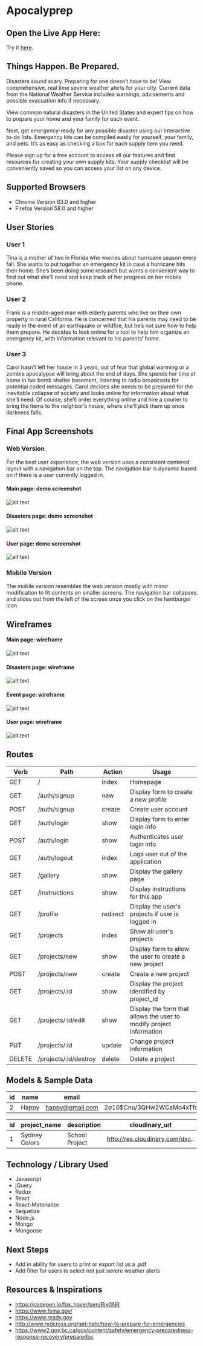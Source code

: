 # Apocalyprep

## Open the Live App Here:
 Try it [here](https://.com/).

## Things Happen. Be Prepared.
Disasters sound scary. Preparing for one doesn’t have to be! View comprehensive, real time severe weather alerts for your city. Current data from the National Weather Service includes warnings, advisements and possible evacuation info if necessary.

View common natural disasters in the United States and expert tips on how to prepare your home and your family for each event.

Next, get emergency-ready for any possible disaster using our interactive to-do lists. Emergency kits can be compiled easily for yourself, your family, and pets. It’s as easy as checking a box for each supply item you need.

Please sign up for a free account to access all our features and find resources for creating your own supply kits. Your supply checklist will be conveniently saved so you can access your list on any device.

## Supported Browsers

- Chrome Version 63.0 and higher
- Firefox Version 58.0 and higher

## User Stories
### User 1
Tina is a mother of two in Florida who worries about hurricane season every fall. She wants to put together an emergency kit in case a hurricane hits their home. She’s been doing some research but wants a convenient way to find out what she’ll need and keep track of her progress on her mobile phone.

### User 2
Frank is a middle-aged man with elderly parents who live on their own property in rural California. He is concerned that his parents may need to be ready in the event of an earthquake or wildfire, but he’s not sure how to help them prepare. He decides to look online for a tool to help him organize an emergency kit, with information relevant to his parents’ home.

### User 3
Carol hasn’t left her house in 3 years, out of fear that global warming or a zombie apocalypse will bring about the end of days. She spends her time at home in her bomb shelter basement, listening to radio broadcasts for potential coded messages. Carol decides she needs to be prepared for the inevitable collapse of society and looks online for information about what she’ll need. Of course, she’ll order everything online and hire a courier to bring the items to the neighbor’s house, where she’ll pick them up once darkness falls.

## Final App Screenshots
### Web Version
For the best user experience, the web version uses a consistent centered layout with a navigation bar on the top. The navigation bar is dynamic based on if there is a user currently logged in.

#### Main page: demo screenshot
![alt text](/client/src/image/screenshot-landing.gif "Main")

#### Disasters page: demo screenshot
![alt text](/client/src/image/screenshot-disasters.gif "Disasters")

#### User page: demo screenshot
![alt text](/client/src/image/screenshot-userlist.gif "User")

### Mobile Version
The mobile version resembles the web version mostly with minor modification to fit contents on smaller screens. The navigation bar collapses and slides out from the left of the screen once you click on the hamburger icon.

## Wireframes
#### Main page: wireframe
![alt text](/client/src/image/wireframe-landing.png "Main")

#### Disasters page: wireframe
![alt text](/client/src/image/wireframe-disaster.png "Disasters")

#### Event page: wireframe
![alt text](/client/src/image/wireframe-event.png "Event")

#### User page: wireframe
![alt text](/client/src/image/wireframe-user.png "User")


## Routes
| Verb          | Path          | Action | Usage        |
| ------------- |---------------| -------|--------------|
| GET     		| /				| index  |	Homepage	|
| GET     		| /auth/signup	| new  	 |	Display form to create a new profile	|
| POST     		| /auth/signup  | create |	Create user account	|
| GET     		| /auth/login	| show   |	Display form to enter login info	|
| POST    		| /auth/login	| show   |	Authenticates user login info	|
| GET     		| /auth/logout	| index  |	Logs user out of the application	|
| GET     		| /gallery		| show   |Display the gallery page	|
| GET     		| /instructions	| show   |	Display instructions for this app	|
| GET     		| /profile		| redirect|	Display the user's projects if user is logged in	|
| GET     		| /projects		| index  |	Show all user's projects	|
| GET     		| /projects/new	| show   |	Display form to allow the user to create a new project	|
| POST    		| /projects/new	| create |	Create a new project	|
| GET     		| /projects/:id	| show   |	Display the project identified by project_id	|
| GET     		| /projects/:id/edit| show  |	Display the form that allows the user to modify project information	|
| PUT     		| /projects/:id	| update  |	Change project information	|
| DELETE     	| /projects/:id/destroy	| delete  |	Delete a project	|


## Models & Sample Data
|id| name          | email          | password |
|--|------------- |---------------| -------|
| 2| Happy    		| happy@gmail.com			| $2a$10$Cnu/3QHw2WCaMo4xTfq5K.MTL9W2N4PDlA9t/0UOrj6I3A8c9GD7a  |

|id| project_name  | description   | cloudinary_url | ascii_url     | userId        |
| -|----------- |---------------| ---------------| ------------- |---------------|
| 1| Sydney Colors | School Project| http://res.cloudinary.com/dxc.. |<span>djiendjncjd... | 2 |

## Technology / Library Used
- Javascript
- jQuery
- Redux
- React
- React-Materialize
- Sequelize
- Node.js
- Mongo
- Mongoose

## Next Steps
- Add in ability for users to print or export list as a .pdf
- Add filter for users to select not just severe weather alerts

## Resources & Inspirations
- https://codepen.io/fox_hover/pen/RjxGNR
- https://www.fema.gov/
- https://www.ready.gov
- http://www.redcross.org/get-help/how-to-prepare-for-emergencies
- https://www2.gov.bc.ca/gov/content/safety/emergency-preparedness-response-recovery/preparedbc
